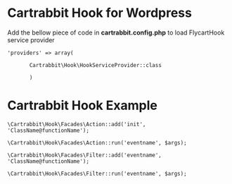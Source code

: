 # Cartrabbit Hook for Wordpress

Add the bellow piece of code in **cartrabbit.config.php** to load FlycartHook service provider

`'providers' => array(`

`       Cartrabbit\Hook\HookServiceProvider::class`

`       )`
 
 # Cartrabbit Hook Example

`\Cartrabbit\Hook\Facades\Action::add('init', 'ClassName@functionName');`

`\Cartrabbit\Hook\Facades\Action::run('eventname', $args);`


`\Cartrabbit\Hook\Facades\Filter::add('eventname', 'ClassName@functionName');`

`\Cartrabbit\Hook\Facades\Filter::run('eventname', $args);`